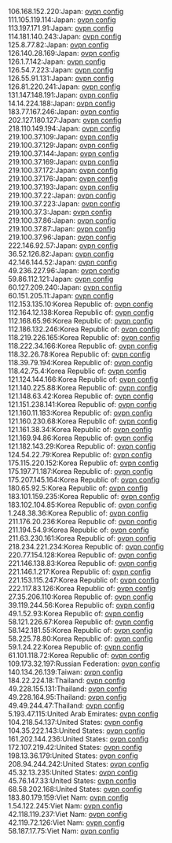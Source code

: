 106.168.152.220:Japan: [ovpn config](vpn/106_168_152_220.ovpn)  
111.105.119.114:Japan: [ovpn config](vpn/111_105_119_114.ovpn)  
113.197.171.91:Japan: [ovpn config](vpn/113_197_171_91.ovpn)  
114.181.140.243:Japan: [ovpn config](vpn/114_181_140_243.ovpn)  
125.8.77.82:Japan: [ovpn config](vpn/125_8_77_82.ovpn)  
126.140.28.169:Japan: [ovpn config](vpn/126_140_28_169.ovpn)  
126.1.7.142:Japan: [ovpn config](vpn/126_1_7_142.ovpn)  
126.54.7.223:Japan: [ovpn config](vpn/126_54_7_223.ovpn)  
126.55.91.131:Japan: [ovpn config](vpn/126_55_91_131.ovpn)  
126.81.220.241:Japan: [ovpn config](vpn/126_81_220_241.ovpn)  
131.147.148.191:Japan: [ovpn config](vpn/131_147_148_191.ovpn)  
14.14.224.188:Japan: [ovpn config](vpn/14_14_224_188.ovpn)  
183.77.167.246:Japan: [ovpn config](vpn/183_77_167_246.ovpn)  
202.127.180.127:Japan: [ovpn config](vpn/202_127_180_127.ovpn)  
218.110.149.194:Japan: [ovpn config](vpn/218_110_149_194.ovpn)  
219.100.37.109:Japan: [ovpn config](vpn/219_100_37_109.ovpn)  
219.100.37.129:Japan: [ovpn config](vpn/219_100_37_129.ovpn)  
219.100.37.144:Japan: [ovpn config](vpn/219_100_37_144.ovpn)  
219.100.37.169:Japan: [ovpn config](vpn/219_100_37_169.ovpn)  
219.100.37.172:Japan: [ovpn config](vpn/219_100_37_172.ovpn)  
219.100.37.176:Japan: [ovpn config](vpn/219_100_37_176.ovpn)  
219.100.37.193:Japan: [ovpn config](vpn/219_100_37_193.ovpn)  
219.100.37.22:Japan: [ovpn config](vpn/219_100_37_22.ovpn)  
219.100.37.223:Japan: [ovpn config](vpn/219_100_37_223.ovpn)  
219.100.37.3:Japan: [ovpn config](vpn/219_100_37_3.ovpn)  
219.100.37.86:Japan: [ovpn config](vpn/219_100_37_86.ovpn)  
219.100.37.87:Japan: [ovpn config](vpn/219_100_37_87.ovpn)  
219.100.37.96:Japan: [ovpn config](vpn/219_100_37_96.ovpn)  
222.146.92.57:Japan: [ovpn config](vpn/222_146_92_57.ovpn)  
36.52.126.82:Japan: [ovpn config](vpn/36_52_126_82.ovpn)  
42.146.144.52:Japan: [ovpn config](vpn/42_146_144_52.ovpn)  
49.236.227.96:Japan: [ovpn config](vpn/49_236_227_96.ovpn)  
59.86.112.121:Japan: [ovpn config](vpn/59_86_112_121.ovpn)  
60.127.209.240:Japan: [ovpn config](vpn/60_127_209_240.ovpn)  
60.151.205.11:Japan: [ovpn config](vpn/60_151_205_11.ovpn)  
112.153.135.10:Korea Republic of: [ovpn config](vpn/112_153_135_10.ovpn)  
112.164.12.138:Korea Republic of: [ovpn config](vpn/112_164_12_138.ovpn)  
112.168.65.96:Korea Republic of: [ovpn config](vpn/112_168_65_96.ovpn)  
112.186.132.246:Korea Republic of: [ovpn config](vpn/112_186_132_246.ovpn)  
118.219.226.165:Korea Republic of: [ovpn config](vpn/118_219_226_165.ovpn)  
118.222.34.166:Korea Republic of: [ovpn config](vpn/118_222_34_166.ovpn)  
118.32.26.78:Korea Republic of: [ovpn config](vpn/118_32_26_78.ovpn)  
118.39.79.194:Korea Republic of: [ovpn config](vpn/118_39_79_194.ovpn)  
118.42.75.4:Korea Republic of: [ovpn config](vpn/118_42_75_4.ovpn)  
121.124.144.166:Korea Republic of: [ovpn config](vpn/121_124_144_166.ovpn)  
121.140.225.88:Korea Republic of: [ovpn config](vpn/121_140_225_88.ovpn)  
121.148.63.42:Korea Republic of: [ovpn config](vpn/121_148_63_42.ovpn)  
121.151.238.141:Korea Republic of: [ovpn config](vpn/121_151_238_141.ovpn)  
121.160.11.183:Korea Republic of: [ovpn config](vpn/121_160_11_183.ovpn)  
121.160.230.68:Korea Republic of: [ovpn config](vpn/121_160_230_68.ovpn)  
121.161.38.34:Korea Republic of: [ovpn config](vpn/121_161_38_34.ovpn)  
121.169.94.86:Korea Republic of: [ovpn config](vpn/121_169_94_86.ovpn)  
121.182.143.29:Korea Republic of: [ovpn config](vpn/121_182_143_29.ovpn)  
124.54.22.79:Korea Republic of: [ovpn config](vpn/124_54_22_79.ovpn)  
175.115.220.152:Korea Republic of: [ovpn config](vpn/175_115_220_152.ovpn)  
175.197.71.187:Korea Republic of: [ovpn config](vpn/175_197_71_187.ovpn)  
175.207.145.164:Korea Republic of: [ovpn config](vpn/175_207_145_164.ovpn)  
180.65.92.5:Korea Republic of: [ovpn config](vpn/180_65_92_5.ovpn)  
183.101.159.235:Korea Republic of: [ovpn config](vpn/183_101_159_235.ovpn)  
183.102.104.85:Korea Republic of: [ovpn config](vpn/183_102_104_85.ovpn)  
1.248.38.36:Korea Republic of: [ovpn config](vpn/1_248_38_36.ovpn)  
211.176.20.236:Korea Republic of: [ovpn config](vpn/211_176_20_236.ovpn)  
211.194.54.9:Korea Republic of: [ovpn config](vpn/211_194_54_9.ovpn)  
211.63.230.161:Korea Republic of: [ovpn config](vpn/211_63_230_161.ovpn)  
218.234.221.234:Korea Republic of: [ovpn config](vpn/218_234_221_234.ovpn)  
220.77.154.128:Korea Republic of: [ovpn config](vpn/220_77_154_128.ovpn)  
221.146.138.83:Korea Republic of: [ovpn config](vpn/221_146_138_83.ovpn)  
221.146.1.217:Korea Republic of: [ovpn config](vpn/221_146_1_217.ovpn)  
221.153.115.247:Korea Republic of: [ovpn config](vpn/221_153_115_247.ovpn)  
222.117.83.126:Korea Republic of: [ovpn config](vpn/222_117_83_126.ovpn)  
27.35.206.110:Korea Republic of: [ovpn config](vpn/27_35_206_110.ovpn)  
39.119.244.56:Korea Republic of: [ovpn config](vpn/39_119_244_56.ovpn)  
49.1.52.93:Korea Republic of: [ovpn config](vpn/49_1_52_93.ovpn)  
58.121.226.67:Korea Republic of: [ovpn config](vpn/58_121_226_67.ovpn)  
58.142.181.55:Korea Republic of: [ovpn config](vpn/58_142_181_55.ovpn)  
58.225.78.80:Korea Republic of: [ovpn config](vpn/58_225_78_80.ovpn)  
59.1.24.22:Korea Republic of: [ovpn config](vpn/59_1_24_22.ovpn)  
61.101.118.72:Korea Republic of: [ovpn config](vpn/61_101_118_72.ovpn)  
109.173.32.197:Russian Federation: [ovpn config](vpn/109_173_32_197.ovpn)  
140.134.26.139:Taiwan: [ovpn config](vpn/140_134_26_139.ovpn)  
184.22.224.18:Thailand: [ovpn config](vpn/184_22_224_18.ovpn)  
49.228.155.131:Thailand: [ovpn config](vpn/49_228_155_131.ovpn)  
49.228.164.95:Thailand: [ovpn config](vpn/49_228_164_95.ovpn)  
49.49.244.47:Thailand: [ovpn config](vpn/49_49_244_47.ovpn)  
5.193.47.115:United Arab Emirates: [ovpn config](vpn/5_193_47_115.ovpn)  
104.218.54.137:United States: [ovpn config](vpn/104_218_54_137.ovpn)  
104.35.222.143:United States: [ovpn config](vpn/104_35_222_143.ovpn)  
161.202.144.236:United States: [ovpn config](vpn/161_202_144_236.ovpn)  
172.107.219.42:United States: [ovpn config](vpn/172_107_219_42.ovpn)  
198.13.36.179:United States: [ovpn config](vpn/198_13_36_179.ovpn)  
208.94.244.242:United States: [ovpn config](vpn/208_94_244_242.ovpn)  
45.32.13.235:United States: [ovpn config](vpn/45_32_13_235.ovpn)  
45.76.147.33:United States: [ovpn config](vpn/45_76_147_33.ovpn)  
68.58.202.168:United States: [ovpn config](vpn/68_58_202_168.ovpn)  
183.80.179.159:Viet Nam: [ovpn config](vpn/183_80_179_159.ovpn)  
1.54.122.245:Viet Nam: [ovpn config](vpn/1_54_122_245.ovpn)  
42.118.119.237:Viet Nam: [ovpn config](vpn/42_118_119_237.ovpn)  
42.119.72.126:Viet Nam: [ovpn config](vpn/42_119_72_126.ovpn)  
58.187.17.75:Viet Nam: [ovpn config](vpn/58_187_17_75.ovpn)  
